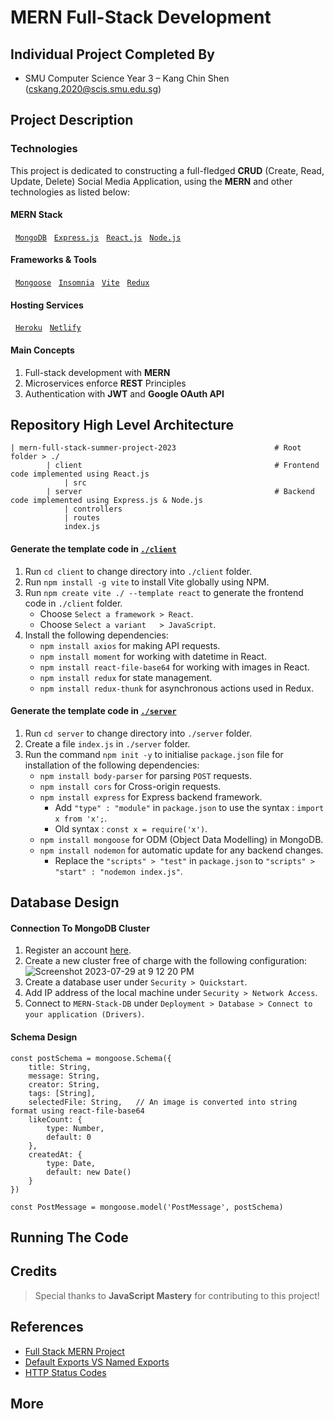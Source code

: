 # MERN Full-Stack Development 

## Individual Project Completed By
* SMU Computer Science Year 3 – Kang Chin Shen (cskang.2020@scis.smu.edu.sg)

## Project Description
### Technologies 
This project is dedicated to constructing a full-fledged **CRUD** (Create, Read, Update, Delete) Social Media Application, using the **MERN** and other technologies as listed below:

#### MERN Stack
&nbsp;&nbsp;[`MongoDB`](https://www.mongodb.com)
&nbsp;&nbsp;[`Express.js`](https://expressjs.com) 
&nbsp;&nbsp;[`React.js`](https://react.dev/)
&nbsp;&nbsp;[`Node.js`](https://nodejs.org)

#### Frameworks & Tools
&nbsp;&nbsp;[`Mongoose`](https://mongoosejs.com/)
&nbsp;&nbsp;[`Insomnia`](https://insomnia.rest/download)
&nbsp;&nbsp;[`Vite`](https://vitejs.dev/)
&nbsp;&nbsp;[`Redux`](https://react-redux.js.org)

#### Hosting Services
&nbsp;&nbsp;[`Heroku`](https://www.heroku.com/)
&nbsp;&nbsp;[`Netlify`](https://www.netlify.com/?attr=homepage-modal)

#### Main Concepts
1. Full-stack development with **MERN** 
2. Microservices enforce **REST** Principles
3. Authentication with **JWT** and **Google OAuth API**

## Repository High Level Architecture
```
| mern-full-stack-summer-project-2023                      # Root folder > ./
        | client                                           # Frontend code implemented using React.js
            | src
        | server                                           # Backend code implemented using Express.js & Node.js
            | controllers
            | routes
            index.js
```

#### Generate the template code in [`./client`]()
1. Run `cd client` to change directory into `./client` folder.
2. Run `npm install -g vite` to install Vite globally using NPM.
3. Run `npm create vite ./ --template react` to generate the frontend code in `./client` folder.
    * Choose `Select a framework > React`.
    * Choose `Select a variant   > JavaScript`.
4. Install the following dependencies:
    * `npm install axios` for making API requests.
    * `npm install moment` for working with datetime in React.
    * `npm install react-file-base64` for working with images in React.
    * `npm install redux` for state management.
    * `npm install redux-thunk` for asynchronous actions used in Redux.

#### Generate the template code in [`./server`]()
1. Run `cd server` to change directory into `./server` folder.
2. Create a file `index.js` in `./server` folder.
3. Run the command `npm init -y` to initialise `package.json` file for installation of the following dependencies:
   * `npm install body-parser` for parsing `POST` requests.
   * `npm install cors` for Cross-origin requests.
   * `npm install express` for Express backend framework.
     * Add `"type" : "module"` in `package.json` to use the syntax : `import x from 'x';`.
     * Old syntax : `const x = require('x')`.
   * `npm install mongoose` for ODM (Object Data Modelling) in MongoDB. 
   * `npm install nodemon` for automatic update for any backend changes.
      * Replace the `"scripts" > "test"` in `package.json` to `"scripts" > "start" : "nodemon index.js"`.

## Database Design
#### Connection To MongoDB Cluster
1. Register an account [here](https://www.mongodb.com/cloud/atlas/register).
2. Create a new cluster free of charge with the following configuration:
![Screenshot 2023-07-29 at 9 12 20 PM](https://github.com/cskang0121/mern-full-stack-summer-project-2023/assets/79074359/e9b4392a-467d-47a3-80ba-19c4a714fd69)
3. Create a database user under `Security > Quickstart`.
4. Add IP address of the local machine under `Security > Network Access`.
5. Connect to `MERN-Stack-DB` under `Deployment > Database > Connect to your application (Drivers)`.

#### Schema Design
```
const postSchema = mongoose.Schema({
    title: String,
    message: String,
    creator: String,
    tags: [String],
    selectedFile: String,   // An image is converted into string format using react-file-base64
    likeCount: {
        type: Number,
        default: 0
    },
    createdAt: {
        type: Date,
        default: new Date()
    }
})

const PostMessage = mongoose.model('PostMessage', postSchema)
```

   
## Running The Code

## Credits
> Special thanks to **JavaScript Mastery** for contributing to this project! 

## References
* [Full Stack MERN Project](https://www.youtube.com/watch?v=ngc9gnGgUdA&list=PL6QREj8te1P7VSwhrMf3D3Xt4V6_SRkhu&pp=iAQB)
* [Default Exports VS Named Exports](https://medium.com/@etherealm/named-export-vs-default-export-in-es6-affb483a0910)
* [HTTP Status Codes](https://www.restapitutorial.com/httpstatuscodes.html)
## More
